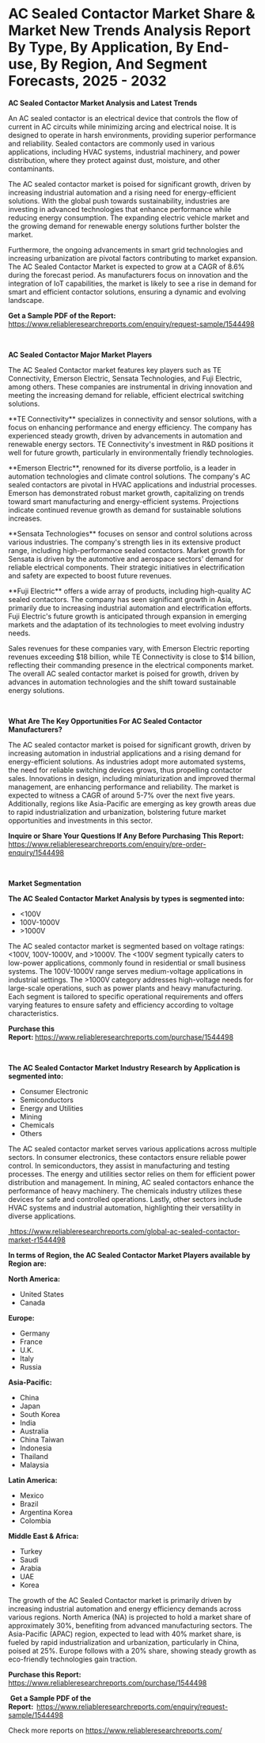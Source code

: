 <p><h1>AC Sealed Contactor Market Share & Market New Trends Analysis Report By Type, By Application, By End-use, By Region, And Segment Forecasts, 2025 - 2032</h1></p><p><strong>AC Sealed Contactor Market Analysis and Latest Trends</strong></p>
<p><p>An AC sealed contactor is an electrical device that controls the flow of current in AC circuits while minimizing arcing and electrical noise. It is designed to operate in harsh environments, providing superior performance and reliability. Sealed contactors are commonly used in various applications, including HVAC systems, industrial machinery, and power distribution, where they protect against dust, moisture, and other contaminants.</p><p>The AC sealed contactor market is poised for significant growth, driven by increasing industrial automation and a rising need for energy-efficient solutions. With the global push towards sustainability, industries are investing in advanced technologies that enhance performance while reducing energy consumption. The expanding electric vehicle market and the growing demand for renewable energy solutions further bolster the market.</p><p>Furthermore, the ongoing advancements in smart grid technologies and increasing urbanization are pivotal factors contributing to market expansion. The AC Sealed Contactor Market is expected to grow at a CAGR of 8.6% during the forecast period. As manufacturers focus on innovation and the integration of IoT capabilities, the market is likely to see a rise in demand for smart and efficient contactor solutions, ensuring a dynamic and evolving landscape.</p></p>
<p><strong>Get a Sample PDF of the Report:&nbsp;</strong> <a href="https://www.reliableresearchreports.com/enquiry/request-sample/1544498?utm_campaign=2227&utm_medium=2&utm_source=Github&utm_content=ia&utm_term=12022025&utm_id=ac-sealed-contactor">https://www.reliableresearchreports.com/enquiry/request-sample/1544498</a></p>
<p>&nbsp;</p>
<p><strong>AC Sealed Contactor Major Market Players</strong></p>
<p><p>The AC Sealed Contactor market features key players such as TE Connectivity, Emerson Electric, Sensata Technologies, and Fuji Electric, among others. These companies are instrumental in driving innovation and meeting the increasing demand for reliable, efficient electrical switching solutions.</p><p>**TE Connectivity** specializes in connectivity and sensor solutions, with a focus on enhancing performance and energy efficiency. The company has experienced steady growth, driven by advancements in automation and renewable energy sectors. TE Connectivity's investment in R&D positions it well for future growth, particularly in environmentally friendly technologies.</p><p>**Emerson Electric**, renowned for its diverse portfolio, is a leader in automation technologies and climate control solutions. The company's AC sealed contactors are pivotal in HVAC applications and industrial processes. Emerson has demonstrated robust market growth, capitalizing on trends toward smart manufacturing and energy-efficient systems. Projections indicate continued revenue growth as demand for sustainable solutions increases.</p><p>**Sensata Technologies** focuses on sensor and control solutions across various industries. The company's strength lies in its extensive product range, including high-performance sealed contactors. Market growth for Sensata is driven by the automotive and aerospace sectors' demand for reliable electrical components. Their strategic initiatives in electrification and safety are expected to boost future revenues.</p><p>**Fuji Electric** offers a wide array of products, including high-quality AC sealed contactors. The company has seen significant growth in Asia, primarily due to increasing industrial automation and electrification efforts. Fuji Electric's future growth is anticipated through expansion in emerging markets and the adaptation of its technologies to meet evolving industry needs.</p><p>Sales revenues for these companies vary, with Emerson Electric reporting revenues exceeding $18 billion, while TE Connectivity is close to $14 billion, reflecting their commanding presence in the electrical components market. The overall AC sealed contactor market is poised for growth, driven by advances in automation technologies and the shift toward sustainable energy solutions.</p></p>
<p>&nbsp;</p>
<p><strong>What Are The Key Opportunities For AC Sealed Contactor Manufacturers?</strong></p>
<p><p>The AC sealed contactor market is poised for significant growth, driven by increasing automation in industrial applications and a rising demand for energy-efficient solutions. As industries adopt more automated systems, the need for reliable switching devices grows, thus propelling contactor sales. Innovations in design, including miniaturization and improved thermal management, are enhancing performance and reliability. The market is expected to witness a CAGR of around 5-7% over the next five years. Additionally, regions like Asia-Pacific are emerging as key growth areas due to rapid industrialization and urbanization, bolstering future market opportunities and investments in this sector.</p></p>
<p><strong>Inquire or Share Your Questions If Any Before Purchasing This Report:</strong> <a href="https://www.reliableresearchreports.com/enquiry/pre-order-enquiry/1544498?utm_campaign=2227&utm_medium=2&utm_source=Github&utm_content=ia&utm_term=12022025&utm_id=ac-sealed-contactor">https://www.reliableresearchreports.com/enquiry/pre-order-enquiry/1544498</a></p>
<p>&nbsp;</p>
<p><strong>Market Segmentation</strong></p>
<p><strong>The AC Sealed Contactor Market Analysis by types is segmented into:</strong></p>
<p><ul><li><100V</li><li>100V-1000V</li><li>>1000V</li></ul></p>
<p><p>The AC sealed contactor market is segmented based on voltage ratings: <100V, 100V-1000V, and >1000V. The <100V segment typically caters to low-power applications, commonly found in residential or small business systems. The 100V-1000V range serves medium-voltage applications in industrial settings. The >1000V category addresses high-voltage needs for large-scale operations, such as power plants and heavy manufacturing. Each segment is tailored to specific operational requirements and offers varying features to ensure safety and efficiency according to voltage characteristics.</p></p>
<p><strong>Purchase this Report:&nbsp;</strong><a href="https://www.reliableresearchreports.com/purchase/1544498?utm_campaign=2227&utm_medium=2&utm_source=Github&utm_content=ia&utm_term=12022025&utm_id=ac-sealed-contactor">https://www.reliableresearchreports.com/purchase/1544498</a></p>
<p>&nbsp;</p>
<p><strong>The AC Sealed Contactor Market Industry Research by Application is segmented into:</strong></p>
<p><ul><li>Consumer Electronic</li><li>Semiconductors</li><li>Energy and Utilities</li><li>Mining</li><li>Chemicals</li><li>Others</li></ul></p>
<p><p>The AC sealed contactor market serves various applications across multiple sectors. In consumer electronics, these contactors ensure reliable power control. In semiconductors, they assist in manufacturing and testing processes. The energy and utilities sector relies on them for efficient power distribution and management. In mining, AC sealed contactors enhance the performance of heavy machinery. The chemicals industry utilizes these devices for safe and controlled operations. Lastly, other sectors include HVAC systems and industrial automation, highlighting their versatility in diverse applications.</p></p>
<p><a href="https://www.reliableresearchreports.com/global-ac-sealed-contactor-market-r1544498?utm_campaign=2227&utm_medium=2&utm_source=Github&utm_content=ia&utm_term=12022025&utm_id=ac-sealed-contactor">&nbsp;https://www.reliableresearchreports.com/global-ac-sealed-contactor-market-r1544498</a></p>
<p><strong>In terms of Region, the AC Sealed Contactor Market Players available by Region are:</strong></p>
<p>
    <p> <strong> North America: </strong>
        <ul>
            <li>United States</li>
            <li>Canada</li>
        </ul>
        </p> 
    <p> <strong> Europe: </strong>
        <ul>
            <li>Germany</li>
            <li>France</li>
            <li>U.K.</li>
            <li>Italy</li>
            <li>Russia</li>
        </ul>
        </p> 
    <p> <strong> Asia-Pacific: </strong>
        <ul>
            <li>China</li>
            <li>Japan</li>
            <li>South Korea</li>
            <li>India</li>
            <li>Australia</li>
            <li>China Taiwan</li>
            <li>Indonesia</li>
            <li>Thailand</li>
            <li>Malaysia</li>
        </ul>
        </p> 
    <p> <strong> Latin America: </strong>
        <ul>
            <li>Mexico</li>
            <li>Brazil</li>
            <li>Argentina Korea</li>
            <li>Colombia</li>
        </ul>
        </p> 
    <p> <strong> Middle East & Africa: </strong>
        <ul>
            <li>Turkey</li>
            <li>Saudi</li>
            <li>Arabia</li>
            <li>UAE</li>
            <li>Korea</li>
        </ul>
    </p>
    </p>
<p><p>The growth of the AC Sealed Contactor market is primarily driven by increasing industrial automation and energy efficiency demands across various regions. North America (NA) is projected to hold a market share of approximately 30%, benefiting from advanced manufacturing sectors. The Asia-Pacific (APAC) region, expected to lead with 40% market share, is fueled by rapid industrialization and urbanization, particularly in China, poised at 25%. Europe follows with a 20% share, showing steady growth as eco-friendly technologies gain traction.</p></p>
<p><strong>Purchase this Report: </strong><a href="https://www.reliableresearchreports.com/purchase/1544498?utm_campaign=2227&utm_medium=2&utm_source=Github&utm_content=ia&utm_term=12022025&utm_id=ac-sealed-contactor">https://www.reliableresearchreports.com/purchase/1544498</a></p>
<p>&nbsp;<strong>Get a Sample PDF of the Report:&nbsp;&nbsp;</strong><a href="https://www.reliableresearchreports.com/enquiry/request-sample/1544498?utm_campaign=2227&utm_medium=2&utm_source=Github&utm_content=ia&utm_term=12022025&utm_id=ac-sealed-contactor">https://www.reliableresearchreports.com/enquiry/request-sample/1544498</a></p>
<p><strong></strong></p>
<p>Check more reports on <a href="https://www.reliableresearchreports.com/?utm_campaign=2227&utm_medium=2&utm_source=Github&utm_content=ia&utm_term=12022025&utm_id=ac-sealed-contactor">https://www.reliableresearchreports.com/</a></p>